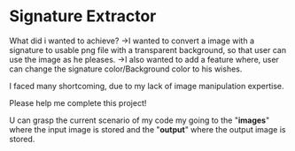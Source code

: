 # Signature Extractor
What did i wanted to achieve?
->I wanted to convert a image with a signature to usable png file 
  with a transparent background, so that user can use the image as 
  he pleases.
->I also wanted to add a feature where, user can change the 
  signature color/Background color to his wishes.

I faced many shortcoming, due to my lack of image manipulation
expertise.

Please help me complete this project!

U can grasp the current scenario of my code my going to the
"**images**" where the input image is stored and the
"**output**" where the output image is stored.
